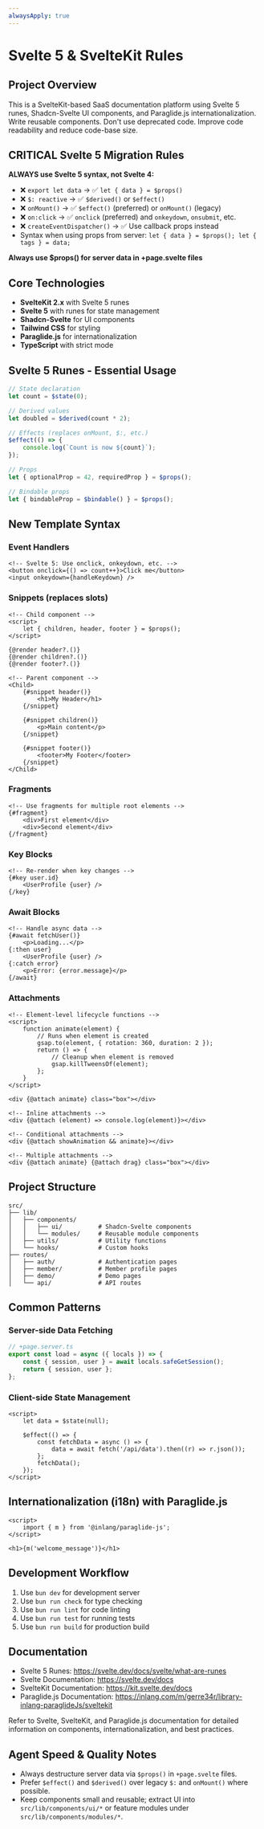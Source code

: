 ```yaml
---
alwaysApply: true
---
```


# Svelte 5 & SvelteKit Rules

## Project Overview

This is a SvelteKit-based SaaS documentation platform using Svelte 5 runes, Shadcn-Svelte UI components, and Paraglide.js internationalization. Write reusable components. Don't use deprecated code. Improve code readability and reduce code-base size.

## CRITICAL Svelte 5 Migration Rules

**ALWAYS use Svelte 5 syntax, not Svelte 4:**

- ❌ `export let data` → ✅ `let { data } = $props()`
- ❌ `$: reactive` → ✅ `$derived()` or `$effect()`
- ❌ `onMount()` → ✅ `$effect()` (preferred) or `onMount()` (legacy)
- ❌ `on:click` → ✅ `onclick` (preferred) and `onkeydown`, `onsubmit`, etc.
- ❌ `createEventDispatcher()` → ✅ Use callback props instead
- Syntax when using props from server: `let { data } = $props(); let { tags } = data;`

**Always use $props() for server data in +page.svelte files**

## Core Technologies

- **SvelteKit 2.x** with Svelte 5 runes
- **Svelte 5** with runes for state management
- **Shadcn-Svelte** for UI components
- **Tailwind CSS** for styling
- **Paraglide.js** for internationalization
- **TypeScript** with strict mode

## Svelte 5 Runes - Essential Usage

```typescript
// State declaration
let count = $state(0);

// Derived values
let doubled = $derived(count * 2);

// Effects (replaces onMount, $:, etc.)
$effect(() => {
	console.log(`Count is now ${count}`);
});

// Props
let { optionalProp = 42, requiredProp } = $props();

// Bindable props
let { bindableProp = $bindable() } = $props();
```

## New Template Syntax

### Event Handlers

```svelte
<!-- Svelte 5: Use onclick, onkeydown, etc. -->
<button onclick={() => count++}>Click me</button>
<input onkeydown={handleKeydown} />
```

### Snippets (replaces slots)

```svelte
<!-- Child component -->
<script>
	let { children, header, footer } = $props();
</script>

{@render header?.()}
{@render children?.()}
{@render footer?.()}

<!-- Parent component -->
<Child>
	{#snippet header()}
		<h1>My Header</h1>
	{/snippet}

	{#snippet children()}
		<p>Main content</p>
	{/snippet}

	{#snippet footer()}
		<footer>My Footer</footer>
	{/snippet}
</Child>
```

### Fragments

```svelte
<!-- Use fragments for multiple root elements -->
{#fragment}
	<div>First element</div>
	<div>Second element</div>
{/fragment}
```

### Key Blocks

```svelte
<!-- Re-render when key changes -->
{#key user.id}
	<UserProfile {user} />
{/key}
```

### Await Blocks

```svelte
<!-- Handle async data -->
{#await fetchUser()}
	<p>Loading...</p>
{:then user}
	<UserProfile {user} />
{:catch error}
	<p>Error: {error.message}</p>
{/await}
```

### Attachments

```svelte
<!-- Element-level lifecycle functions -->
<script>
	function animate(element) {
		// Runs when element is created
		gsap.to(element, { rotation: 360, duration: 2 });
		return () => {
			// Cleanup when element is removed
			gsap.killTweensOf(element);
		};
	}
</script>

<div {@attach animate} class="box"></div>

<!-- Inline attachments -->
<div {@attach (element) => console.log(element)}></div>

<!-- Conditional attachments -->
<div {@attach showAnimation && animate}></div>

<!-- Multiple attachments -->
<div {@attach animate} {@attach drag} class="box"></div>
```

## Project Structure

```
src/
├── lib/
│   ├── components/
│   │   ├── ui/          # Shadcn-Svelte components
│   │   └── modules/     # Reusable module components
│   ├── utils/           # Utility functions
│   └── hooks/           # Custom hooks
├── routes/
│   ├── auth/            # Authentication pages
│   ├── member/          # Member profile pages
│   ├── demo/            # Demo pages
│   └── api/             # API routes
```

## Common Patterns

### Server-side Data Fetching

```typescript
// +page.server.ts
export const load = async ({ locals }) => {
	const { session, user } = await locals.safeGetSession();
	return { session, user };
};
```

### Client-side State Management

```svelte
<script>
	let data = $state(null);

	$effect(() => {
		const fetchData = async () => {
			data = await fetch('/api/data').then((r) => r.json());
		};
		fetchData();
	});
</script>
```

## Internationalization (i18n) with Paraglide.js

```svelte
<script>
	import { m } from '@inlang/paraglide-js';
</script>

<h1>{m('welcome_message')}</h1>
```

## Development Workflow

1. Use `bun dev` for development server
2. Use `bun run check` for type checking
3. Use `bun run lint` for code linting
4. Use `bun run test` for running tests
5. Use `bun run build` for production build

## Documentation

- Svelte 5 Runes: https://svelte.dev/docs/svelte/what-are-runes
- Svelte Documentation: https://svelte.dev/docs
- SvelteKit Documentation: https://kit.svelte.dev/docs
- Paraglide.js Documentation: https://inlang.com/m/gerre34r/library-inlang-paraglideJs/sveltekit

Refer to Svelte, SvelteKit, and Paraglide.js documentation for detailed information on components, internationalization, and best practices.

## Agent Speed & Quality Notes

- Always destructure server data via `$props()` in `+page.svelte` files.
- Prefer `$effect()` and `$derived()` over legacy `$:` and `onMount()` where possible.
- Keep components small and reusable; extract UI into `src/lib/components/ui/*` or feature modules under `src/lib/components/modules/*`.

